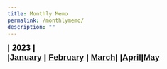 ```yaml
---
title: Monthly Memo
permalink: /monthlymemo/
description: ""
---
```

<span style="font-size:14.0pt;font-family:Arial;color:black"><b>| 2023 |<span style="font-size:14.0pt;font-family:Arial;color:black"><b><br>
|[January](/files/Monthly%20Memo/Janmemo2023.pdf)
| [February](/files/Monthly%20Memo/Febmemo2023.pdf)
| [March](/files/Monthly%20Memo/Marchmemo2023.pdf)| 
|[April](/files/Monthly%20Memo/aprilmemo.pdf)|[May](/files/Monthly%20Memo/maymemo2023.pdf)</b></span></b></span>